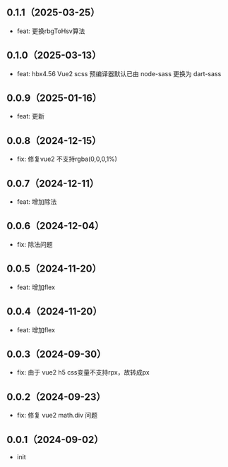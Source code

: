 ## 0.1.1（2025-03-25）
- feat: 更换rbgToHsv算法
## 0.1.0（2025-03-13）
- feat: hbx4.56 Vue2 scss 预编译器默认已由 node-sass 更换为 dart-sass
## 0.0.9（2025-01-16）
- feat: 更新
## 0.0.8（2024-12-15）
- fix: 修复vue2 不支持rgba(0,0,0,1%)
## 0.0.7（2024-12-11）
- feat: 增加除法
## 0.0.6（2024-12-04）
- fix: 除法问题
## 0.0.5（2024-11-20）
- feat: 增加flex
## 0.0.4（2024-11-20）
- feat: 增加flex
## 0.0.3（2024-09-30）
- fix: 由于 vue2 h5 css变量不支持rpx，故转成px
## 0.0.2（2024-09-23）
- fix: 修复 vue2 math.div 问题
## 0.0.1（2024-09-02）
- init
